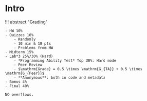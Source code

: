 # Intro

!!! abstract "Grading"

    - HW 10%
    - Quizzes 10%
        - Randomly
        - 10 min & 10 pts
        - Problems from HW
    - Midterm 15%
    - Lab*3 25%/30% (Hard)
        - *Programming Ability Test* Top 30%: Hard mode
        - Peer Review
        - $\mathrm{Grade} = 0.5 \times \mathrm{G_{TA}} + 0.5 \times \mathrm{G_{Peer}}$
        - **Anonymous**: both in code and metadata
    - Bonus 4%
    - Final 40%

    NO overflows.

